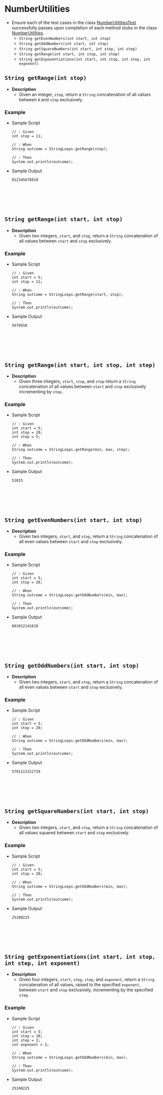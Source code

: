 # NumberUtilities
* Ensure each of the test cases in the class [NumberUtilitiesTest]() successfully passes upon completion of each method stubs in the class [NumberUtilities]().
    * `String getEvenNumbers(int start, int stop)` 
    * `String getOddNumbers(int start, int stop)`
    * `String getSquareNumbers(int start, int stop, int step)` 
    * `String getRange(int start, int stop, int step)` 
    * `String getExponentiations(int start, int stop, int step, int exponent)` 
    











## `String getRange(int stop)`
* **Description**
    * Given an integer, `stop`, return a `String` concatenation of all values between `0` and `stop` exclusively.
### Example
* Sample Script

    ```
    // : Given
    int stop = 11;
    
    // : When
    String outcome = StringLoops.getRange(stop);
    
    // : Then
    System.out.println(outcome);
    ```



* Sample Output

    ```
    012345678910
    ```









<br><br><br><br>
## `String getRange(int start, int stop)`
* **Description**
    * Given two integers, `start`, and `stop`, return a `String` concatenation of all values between `start` and `stop` exclusively.
### Example
* Sample Script

    ```
    // : Given
    int start = 5;
    int stop = 11;
    
    // : When
    String outcome = StringLoops.getRange(start, stop);
    
    // : Then
    System.out.println(outcome);
    ```



* Sample Output

    ```
    5678910
    ```





<br><br><br><br>
## `String getRange(int start, int stop, int step)`
* **Description**
    * Given three integers, `start`, `stop`, and `step` return a `String` concatenation of all values between `start` and `stop` exclusively incrementing by `step`.
### Example
* Sample Script

    ```
    // : Given
    int start = 5;
    int stop = 20;
    int step = 5;
    
    // : When
    String outcome = StringLoops.getRange(min, max, step);
    
    // : Then
    System.out.println(outcome);
    ```



* Sample Output

    ```
    51015
    ```
    
    
    










<br><br><br><br>
## `String getEvenNumbers(int start, int stop)`
* **Description**
    * Given two integers, `start`, and `stop`, return a `String` concatenation of all even values between `start` and `stop` exclusively.
### Example
* Sample Script

    ```
    // : Given
    int start = 5;
    int stop = 20;
    
    // : When
    String outcome = StringLoops.getOddNumbers(min, max);
    
    // : Then
    System.out.println(outcome);
    ```



* Sample Output

    ```
    681012141618
    ```
    

<br><br><br><br>
## `String getOddNumbers(int start, int stop)`
* **Description**
    * Given two integers, `start`, and `stop`, return a `String` concatenation of all even values between `start` and `stop` exclusively.
### Example
* Sample Script

    ```
    // : Given
    int start = 5;
    int stop = 20;
    
    // : When
    String outcome = StringLoops.getOddNumbers(min, max);
    
    // : Then
    System.out.println(outcome);
    ```



* Sample Output

    ```
    5791113151719
    ```













    

<br><br><br><br>
## `String getSquareNumbers(int start, int stop)`
* **Description**
    * Given two integers, `start`, and `stop`, return a `String` concatenation of all values squared between `start` and `stop` exclusively.
### Example
* Sample Script

    ```
    // : Given
    int start = 5;
    int stop = 20;
    
    // : When
    String outcome = StringLoops.getOddNumbers(min, max);
    
    // : Then
    System.out.println(outcome);
    ```



* Sample Output

    ```
    25100225
    ```
    
    
    
    







<br><br><br><br>
## `String getExponentiations(int start, int stop, int step, int exponent)`
* **Description**
    * Given four integers, `start`, `stop`, `step`, and `exponent`, return a `String` concatenation of all values, raised to the specified `exponent`, between `start` and `stop` exclusively, incrementing by the specified `step`.
### Example
* Sample Script

    ```
    // : Given
    int start = 5;
    int stop = 20;
    int step = 2;
    int exponent = 2;
    
    // : When
    String outcome = StringLoops.getOddNumbers(min, max);
    
    // : Then
    System.out.println(outcome);
    ```



* Sample Output

    ```
    25100225
    ```
